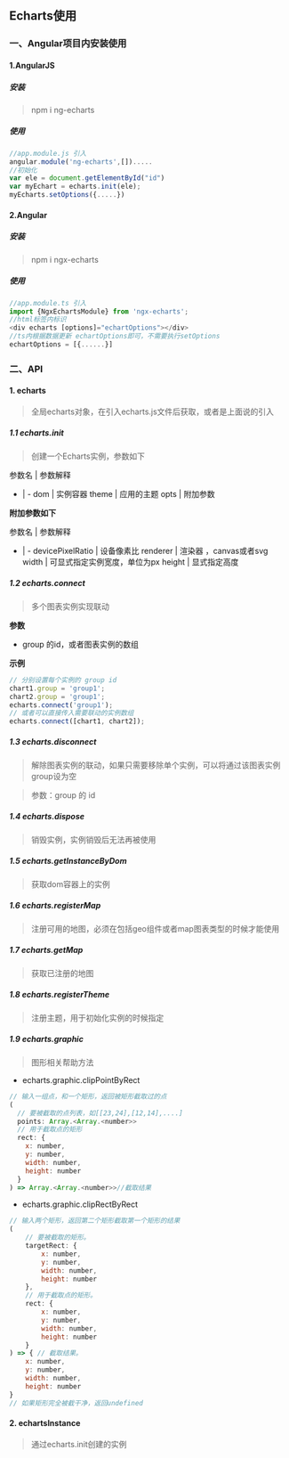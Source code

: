 ## Echarts使用

### 一、Angular项目内安装使用

#### 1.AngularJS

##### 安装
> npm i ng-echarts

##### 使用
```js
//app.module.js 引入
angular.module('ng-echarts',[]).....
//初始化
var ele = document.getElementById("id")
var myEchart = echarts.init(ele);
myEcharts.setOptions({.....})
```

#### 2.Angular

##### 安装
> npm i ngx-echarts

##### 使用
```js
//app.module.ts 引入
import {NgxEchartsModule} from 'ngx-echarts';
//html标签内标识
<div echarts [options]="echartOptions"></div>
//ts内根据数据更新 echartOptions即可，不需要执行setOptions
echartOptions = [{......}]
```

### 二、API

#### 1. echarts

> 全局echarts对象，在引入echarts.js文件后获取，或者是上面说的引入

##### 1.1 echarts.init

> 创建一个Echarts实例，参数如下

参数名 | 参数解释
- | -
dom | 实例容器
theme | 应用的主题
opts | 附加参数

**附加参数如下**

参数名 | 参数解释
- | -
devicePixelRatio | 设备像素比
renderer | 渲染器 ，canvas或者svg
width | 可显式指定实例宽度，单位为px
height | 显式指定高度

##### 1.2 echarts.connect

> 多个图表实例实现联动

**参数**
 - group  的id，或者图表实例的数组

**示例**

```js
// 分别设置每个实例的 group id
chart1.group = 'group1';
chart2.group = 'group1';
echarts.connect('group1');
// 或者可以直接传入需要联动的实例数组
echarts.connect([chart1, chart2]);
```

##### 1.3 echarts.disconnect

> 解除图表实例的联动，如果只需要移除单个实例，可以将通过该图表实例group设为空

> 参数：group 的 id

##### 1.4 echarts.dispose

> 销毁实例，实例销毁后无法再被使用

##### 1.5 echarts.getInstanceByDom

> 获取dom容器上的实例

##### 1.6 echarts.registerMap

> 注册可用的地图，必须在包括geo组件或者map图表类型的时候才能使用

##### 1.7 echarts.getMap

> 获取已注册的地图

##### 1.8 echarts.registerTheme

> 注册主题，用于初始化实例的时候指定

##### 1.9 echarts.graphic

> 图形相关帮助方法

- echarts.graphic.clipPointByRect

```js
// 输入一组点，和一个矩形，返回被矩形截取过的点
(
  // 要被截取的点列表，如[[23,24],[12,14],....]
  points: Array.<Array.<number>>
  // 用于截取点的矩形
  rect: {
    x: number,
    y: number,
    width: number,
    height: number
  }
) => Array.<Array.<number>>//截取结果
```
- echarts.graphic.clipRectByRect
```js
// 输入两个矩形，返回第二个矩形截取第一个矩形的结果
(
    // 要被截取的矩形。
    targetRect: {
        x: number,
        y: number,
        width: number,
        height: number
    },
    // 用于截取点的矩形。
    rect: {
        x: number,
        y: number,
        width: number,
        height: number
    }
) => { // 截取结果。
    x: number,
    y: number,
    width: number,
    height: number
}
// 如果矩形完全被截干净，返回undefined
```

#### 2. echartsInstance

> 通过echarts.init创建的实例

##### 




